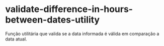 # validate-difference-in-hours-between-dates-utility
Função utilitária que valida se a data informada é válida em comparação a data atual.
